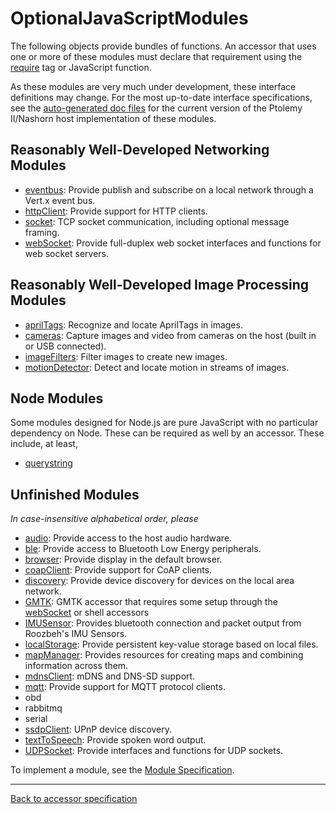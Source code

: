 
# OptionalJavaScriptModules

The following objects provide bundles of functions. An accessor that uses one or more of these modules must declare that requirement using the [require][1] tag or JavaScript function. 

As these modules are very much under development, these interface definitions may change. For the most up-to-date interface specifications, see the [auto-generated doc files][2] for the current version of the Ptolemy II/Nashorn host implementation of these modules. 



## Reasonably Well-Developed Networking Modules

*   [eventbus][3]: Provide publish and subscribe on a local network through a Vert.x event bus. 
*   [httpClient][4]: Provide support for HTTP clients. 
*   [socket][5]: TCP socket communication, including optional message framing. 
*   [webSocket][6]: Provide full-duplex web socket interfaces and functions for web socket servers. 



## Reasonably Well-Developed Image Processing Modules

*   [aprilTags][7]: Recognize and locate AprilTags in images. 
*   [cameras][8]: Capture images and video from cameras on the host (built in or USB connected). 
*   [imageFilters][9]: Filter images to create new images. 
*   [motionDetector][10]: Detect and locate motion in streams of images. 



## Node Modules

Some modules designed for Node.js are pure JavaScript with no particular dependency on Node. These can be required as well by an accessor. These include, at least, 

*   [querystring][11] 



## Unfinished Modules

*In case-insensitive alphabetical order, please* 

*   [audio][12]: Provide access to the host audio hardware. 
*   [ble][13]: Provide access to Bluetooth Low Energy peripherals. 
*   [browser][14]: Provide display in the default browser. 
*   [coapClient][15]: Provide support for CoAP clients. 
*   [discovery][16]: Provide device discovery for devices on the local area network. 
*   [GMTK][17]: GMTK accessor that requires some setup through the [webSocket][6] or shell accessors 
*   [IMUSensor][18]: Provides bluetooth connection and packet output from Roozbeh's IMU Sensors. 
*   [localStorage][19]: Provide persistent key-value storage based on local files. 
*   [mapManager][20]: Provides resources for creating maps and combining information across them. 
*   [mdnsClient][21]: mDNS and DNS-SD support. 
*   [mqtt][22]: Provide support for MQTT protocol clients. 
*   obd 
*   rabbitmq 
*   serial 
*   [ssdpClient][23]: UPnP device discovery. 
*   [textToSpeech][24]: Provide spoken word output. 
*   [UDPSocket][25]: Provide interfaces and functions for UDP sockets. 

To implement a module, see the [Module Specification][26]. 



* * *

[Back to accessor specification][27]

 [1]: https://accessors.org/wiki/Version0/Require
 [2]: https://chess.eecs.berkeley.edu/ptexternal/src/ptII/doc/codeDoc/js/index.html
 [3]: https://accessors.org/wiki/Version0/Eventbus
 [4]: https://accessors.org/wiki/Version0/HttpClient
 [5]: https://accessors.org/wiki/Version0/Socket
 [6]: https://accessors.org/wiki/Version0/WebSocket
 [7]: https://accessors.org/wiki/Version0/AprilTags
 [8]: https://accessors.org/wiki/Version0/Cameras
 [9]: https://accessors.org/wiki/Version0/ImageFilters
 [10]: https://accessors.org/wiki/Version0/MotionDetector
 [11]: https://nodejs.org/api/querystring.html
 [12]: https://accessors.org/wiki/Version0/Audio
 [13]: https://accessors.org/wiki/Version0/Ble
 [14]: https://accessors.org/wiki/Version0/Browser
 [15]: https://accessors.org/wiki/Version0/CoapClient
 [16]: https://accessors.org/wiki/Version0/Discovery
 [17]: https://accessors.org/wiki/Version0/GMTK
 [18]: https://accessors.org/wiki/Version0/IMUSensor
 [19]: https://accessors.org/wiki/Version0/LocalStorage
 [20]: https://accessors.org/wiki/Version0/MapManager?action=edit
 [21]: https://accessors.org/wiki/Version0/MdnsClient?action=edit
 [22]: https://accessors.org/wiki/Version0/Mqtt
 [23]: https://accessors.org/wiki/Version0/SsdpClient
 [24]: https://accessors.org/wiki/Version0/TextToSpeech
 [25]: https://accessors.org/wiki/Version0/UDPSocket
 [26]: https://accessors.org/wiki/Version0/ModuleSpecification
 [27]: https://accessors.org/wiki/Version1/AccessorSpecification
